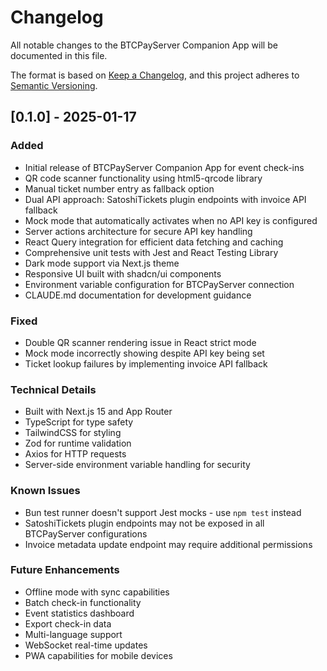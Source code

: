 # Changelog

All notable changes to the BTCPayServer Companion App will be documented in this file.

The format is based on [Keep a Changelog](https://keepachangelog.com/en/1.0.0/),
and this project adheres to [Semantic Versioning](https://semver.org/spec/v2.0.0.html).

## [0.1.0] - 2025-01-17

### Added
- Initial release of BTCPayServer Companion App for event check-ins
- QR code scanner functionality using html5-qrcode library
- Manual ticket number entry as fallback option
- Dual API approach: SatoshiTickets plugin endpoints with invoice API fallback
- Mock mode that automatically activates when no API key is configured
- Server actions architecture for secure API key handling
- React Query integration for efficient data fetching and caching
- Comprehensive unit tests with Jest and React Testing Library
- Dark mode support via Next.js theme
- Responsive UI built with shadcn/ui components
- Environment variable configuration for BTCPayServer connection
- CLAUDE.md documentation for development guidance

### Fixed
- Double QR scanner rendering issue in React strict mode
- Mock mode incorrectly showing despite API key being set
- Ticket lookup failures by implementing invoice API fallback

### Technical Details
- Built with Next.js 15 and App Router
- TypeScript for type safety
- TailwindCSS for styling
- Zod for runtime validation
- Axios for HTTP requests
- Server-side environment variable handling for security

### Known Issues
- Bun test runner doesn't support Jest mocks - use `npm test` instead
- SatoshiTickets plugin endpoints may not be exposed in all BTCPayServer configurations
- Invoice metadata update endpoint may require additional permissions

### Future Enhancements
- Offline mode with sync capabilities
- Batch check-in functionality
- Event statistics dashboard
- Export check-in data
- Multi-language support
- WebSocket real-time updates
- PWA capabilities for mobile devices